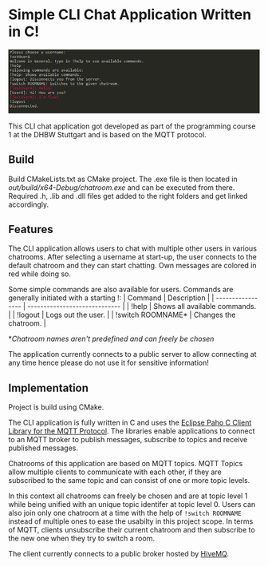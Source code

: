 # Simple CLI Chat Application Written in C!

![sample-image](docs/sample-image.png)

This CLI chat application got developed as part of the programming course 1 at the DHBW Stuttgart and is based on the MQTT protocol.  

## Build
Build CMakeLists.txt as CMake project.
The .exe file is then located in *out/build/x64-Debug/chatroom.exe* and can be executed from there.
Required .h, .lib and .dll files get added to the right folders and get linked accordingly.

## Features
The CLI application allows users to chat with multiple other users in various chatrooms.
After selecting a username at start-up, the user connects to the default chatroom and they can start chatting.
Own messages are colored in red while doing so.

Some simple commands are also available for users. Commands are generally initiated with a starting !:
| Command           | Description                   |
| ----------------- | ----------------------------- |
| !help             | Shows all available commands. |
| !logout           | Logs out the user.            |
| !switch ROOMNAME* | Changes the chatroom.         |

**Chatroom names aren't predefined and can freely be chosen*

The application currently connects to a public server to allow connecting at any time hence please do not use it for sensitive information! 

## Implementation
Project is build using CMake.

The CLI application is fully written in C and uses the [Eclipse Paho C Client Library for the MQTT Protocol](https://github.com/eclipse/paho.mqtt.c).
The libraries enable applications to connect to an MQTT broker to publish messages, subscribe to topics and receive published messages.

Chatrooms of this application are based on MQTT topics. 
MQTT Topics allow multiple clients to communicate with each other, if they are subscribed to the same topic and can consist of one or more topic levels.

In this context all chatrooms can freely be chosen and are at topic level 1 while being unified with an unique topic identifer at topic level 0.
Users can also join only one chatroom at a time with the help of `!switch ROOMNAME` instead of multiple ones to ease the usabilty in this project scope.
In terms of MQTT, clients unsubscribe their current chatroom and then subscribe to the new one when they try to switch a room.

The client currently connects to a public broker hosted by [HiveMQ](http://www.mqtt-dashboard.com/).